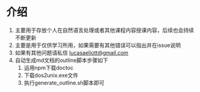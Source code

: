 # 介绍
1. 主要用于存放个人在自然语言处理或者其他课程内容授课内容，后续也会持续不断更新
1. 主要是用于仅供学习所用，如果需要有其他错误可以指出并在issue说明
1. 如果有其他问题请私信 lucasaeliott@gmail.com
1. 自动生成md文档的outline脚本步骤如下
   1. 运用npm下载doctoc
   1. 下载dos2unix.exe文件
   1. 执行generate_outline.sh脚本即可
